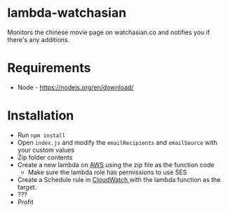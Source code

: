 # lambda-watchasian

Monitors the chinese movie page on watchasian.co and notifies you if there's any additions.

# Requirements
* Node - https://nodejs.org/en/download/

# Installation
* Run `npm install`
* Open `index.js` and modify the `emailRecipients` and `emailSource` with your custom values 
* Zip folder contents
* Create a new lambda on [AWS](https://console.aws.amazon.com/lambda/home?region=us-east-1#/create/function) using the zip file as the function code 
  * Make sure the lambda role has permissions to use SES
* Create a Schedule rule in [CloudWatch ](https://console.aws.amazon.com/cloudwatch/home?region=us-east-1#rules:action=create) with the lambda function as the target.
* ???
* Profit